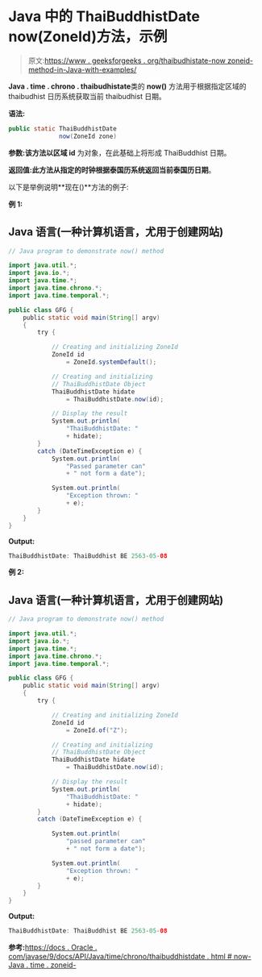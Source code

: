 # Java 中的 ThaiBuddhistDate now(ZoneId)方法，示例

> 原文:[https://www . geeksforgeeks . org/thaibudhistate-now zoneid-method-in-Java-with-examples/](https://www.geeksforgeeks.org/thaibuddhistdate-nowzoneid-method-in-java-with-examples/)

**Java . time . chrono . thaibudhistate**类的 **now()** 方法用于根据指定区域的 thaibudhist 日历系统获取当前 thaibudhist 日期。

**语法:**

```java
public static ThaiBuddhistDate
              now(ZoneId zone)

```

**参数:**该方法以**区域 id** 为对象，在此基础上将形成 ThaiBuddhist 日期。

**返回值:**此方法从指定的时钟根据泰国历系统返回当前**泰国历日期**。

以下是举例说明**现在()**方法的例子:

**例 1:**

## Java 语言(一种计算机语言，尤用于创建网站)

```java
// Java program to demonstrate now() method

import java.util.*;
import java.io.*;
import java.time.*;
import java.time.chrono.*;
import java.time.temporal.*;

public class GFG {
    public static void main(String[] argv)
    {
        try {

            // Creating and initializing ZoneId
            ZoneId id
                = ZoneId.systemDefault();

            // Creating and initializing
            // ThaiBuddhistDate Object
            ThaiBuddhistDate hidate
                = ThaiBuddhistDate.now(id);

            // Display the result
            System.out.println(
                "ThaiBuddhistDate: "
                + hidate);
        }
        catch (DateTimeException e) {
            System.out.println(
                "Passed parameter can"
                + " not form a date");

            System.out.println(
                "Exception thrown: "
                + e);
        }
    }
}
```

**Output:**

```java
ThaiBuddhistDate: ThaiBuddhist BE 2563-05-08

```

**例 2:**

## Java 语言(一种计算机语言，尤用于创建网站)

```java
// Java program to demonstrate now() method

import java.util.*;
import java.io.*;
import java.time.*;
import java.time.chrono.*;
import java.time.temporal.*;

public class GFG {
    public static void main(String[] argv)
    {
        try {

            // Creating and initializing ZoneId
            ZoneId id
                = ZoneId.of("Z");

            // Creating and initializing
            // ThaiBuddhistDate Object
            ThaiBuddhistDate hidate
                = ThaiBuddhistDate.now(id);

            // Display the result
            System.out.println(
                "ThaiBuddhistDate: "
                + hidate);
        }
        catch (DateTimeException e) {

            System.out.println(
                "passed parameter can"
                + " not form a date");

            System.out.println(
                "Exception thrown: "
                + e);
        }
    }
}
```

**Output:**

```java
ThaiBuddhistDate: ThaiBuddhist BE 2563-05-08

```

**参考:**[https://docs . Oracle . com/javase/9/docs/API/Java/time/chrono/thaibuddhistdate . html # now-Java . time . zoneid-](https://docs.oracle.com/javase/9/docs/api/java/time/chrono/ThaiBuddhistDate.html#now-java.time.ZoneId-)